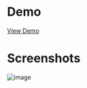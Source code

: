 # Demo

[View Demo](https://api-search-content.netlify.app/)

# Screenshots
![image](./public/Users.png)
